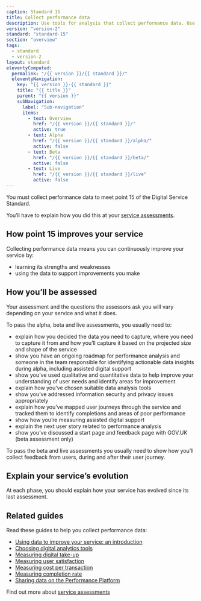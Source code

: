 ```yaml
---
caption: Standard 15
title: Collect performance data
description: Use tools for analysis that collect performance data. Use this data to analyse the success of the service and to translate this into features and tasks for the next phase of development.
version: "version-2"
standard: "standard-15"
section: "overview"
tags:
  - standard
  - version-2
layout: standard
eleventyComputed:
  permalink: "/{{ version }}/{{ standard }}/"
  eleventyNavigation:
    key: "{{ version }}-{{ standard }}"
    title: "{{ title }}"
    parent: "{{ version }}"
    subNavigation:
      label: "Sub-navigation"
      items:
        - text: Overview
          href: "/{{ version }}/{{ standard }}/"
          active: true
        - text: Alpha
          href: "/{{ version }}/{{ standard }}/alpha/"
          active: false
        - text: Beta
          href: "/{{ version }}/{{ standard }}/beta/"
          active: false
        - text: Live
          href: "/{{ version }}/{{ standard }}/live"
          active: false
---
```


You must collect performance data to meet point 15 of the Digital Service Standard.

You’ll have to explain how you did this at your [service assessments](https://www.gov.uk/service-manual/service-assessments/how-service-assessments-work).

## How point 15 improves your service

Collecting performance data means you can continuously improve your service by:

- learning its strengths and weaknesses
- using the data to support improvements you make

## How you’ll be assessed

Your assessment and the questions the assessors ask you will vary depending on your service and what it does.

To pass the alpha, beta and live assessments, you usually need to:

- explain how you decided the data you need to capture, where you need to capture it from and how you’ll capture it based on the projected size and shape of the service
- show you have an ongoing roadmap for performance analysis and someone in the team responsible for identifying actionable data insights during alpha, including assisted digital support
- show you’ve used qualitative and quantitative data to help improve your understanding of user needs and identify areas for improvement
- explain how you’ve chosen suitable data analysis tools
- show you’ve addressed information security and privacy issues appropriately
- explain how you’ve mapped user journeys through the service and tracked them to identify completions and areas of poor performance
- show how you’re measuring assisted digital support
- explain the next user story related to performance analysis
- show you’ve discussed a start page and feedback page with GOV.UK (beta assessment only)

To pass the beta and live assessments you usually need to show how you’ll collect feedback from users, during and after their user journey.

## Explain your service’s evolution

At each phase, you should explain how your service has evolved since its last assessment.

## Related guides

Read these guides to help you collect performance data:

- [Using data to improve your service: an introduction](https://www.gov.uk/service-manual/measuring-success/using-data-to-improve-your-service-an-introduction)
- [Choosing digital analytics tools](https://www.gov.uk/service-manual/measuring-success/choosing-digital-analytics-tools)
- [Measuring digital take-up](https://www.gov.uk/service-manual/measuring-success/measuring-digital-take-up)
- [Measuring user satisfaction](https://www.gov.uk/service-manual/measuring-success/measuring-user-satisfaction)
- [Measuring cost per transaction](https://www.gov.uk/service-manual/measuring-success/measuring-cost-per-transaction)
- [Measuring completion rate](https://www.gov.uk/service-manual/measuring-success/measuring-completion-rate)
- [Sharing data on the Performance Platform](https://www.gov.uk/service-manual/measuring-success/sharing-your-data-with-the-performance-platform)

Find out more about [service assessments](https://www.gov.uk/service-manual/service-assessments)

